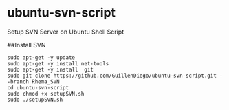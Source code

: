 # ubuntu-svn-script
Setup SVN Server on Ubuntu Shell Script

##Install SVN 
```
sudo apt-get -y update 
sudo apt-get -y install net-tools 
sudo apt-get -y install  git
sudo git clone https://github.com/GuillenDiego/ubuntu-svn-script.git --branch Rhema_SVN
cd ubuntu-svn-script
sudo chmod +x setupSVN.sh
sudo ./setupSVN.sh
```
